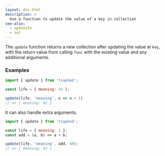 ```yaml
---
layout: doc.html
description: >
  Use a function to update the value of a key in collection
see-also:
  - updateIn
  - set
---
```


The `update` function returns a new collection after updating the value at `key`, with the return value from calling `func` with the existing value and any additional arguments.

### Examples

```js
import { update } from 'tsaphod';

const life = { meaning: 41 };

update(life, 'meaning', n => n + 1)
// => { meaning: 42 }
```

It can also handle extra arguments.

```js
import { update } from 'tsaphod';

const life = { meaning: 2 };
const add = (a, b) => a + b;

update(life, 'meaning', add, 40);
// => { meaning: 42 }
```

